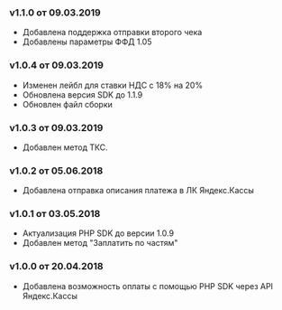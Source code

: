 ### v1.1.0 от 09.03.2019
* Добавлена поддержка отправки второго чека
* Добавлены параметры ФФД 1.05

### v1.0.4 от 09.03.2019
* Изменен лейбл для ставки НДС с 18% на 20%
* Обновлена версия SDK до 1.1.9
* Обновлен файл сборки

### v1.0.3 от 09.03.2019
* Добавлен метод ТКС.

### v1.0.2 от 05.06.2018
* Добавлена отправка описания платежа в ЛК Яндекс.Кассы

### v1.0.1 от 03.05.2018
* Актуализация PHP SDK до версии 1.0.9
* Добавлен метод "Заплатить по частям"

### v1.0.0 от 20.04.2018
* Добавлена возможность оплаты с помощью PHP SDK через API Яндекс.Кассы
